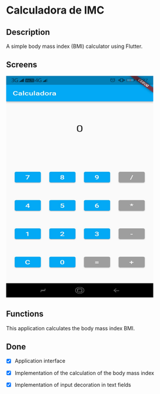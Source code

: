 # Calculadora de IMC

## Description
  A simple body mass index (BMI) calculator using Flutter.

## Screens
   <img src="https://github.com/jorge-canuto/projeto_calculadora/blob/master/images/calculadora_screen1.jpeg" height="600" width="400">

## Functions
  This application calculates the body mass index BMI.
          
## Done
- [x] Application interface
- [x] Implementation of the calculation of the body mass index
- [x] Implementation of input decoration in text fields

